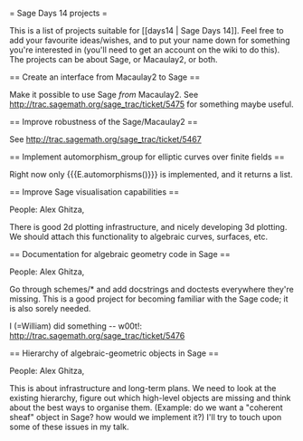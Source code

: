 = Sage Days 14 projects =

This is a list of projects suitable for [[days14 | Sage Days 14]].  Feel free to add your favourite ideas/wishes, and to put your name down for something you're interested in (you'll need to get an account on the wiki to do this).  The projects can be about Sage, or Macaulay2, or both.

== Create an interface from Macaulay2 to Sage ==

Make it possible to use Sage *from* Macaulay2.  See http://trac.sagemath.org/sage_trac/ticket/5475 for something maybe useful.

== Improve robustness of the Sage/Macaulay2 ==

See http://trac.sagemath.org/sage_trac/ticket/5467

== Implement automorphism_group for elliptic curves over finite fields ==

Right now only {{{E.automorphisms()}}} is implemented, and it returns a list. 

== Improve Sage visualisation capabilities ==

People: Alex Ghitza, 

There is good 2d plotting infrastructure, and nicely developing 3d plotting.  We should attach this functionality to algebraic curves, surfaces, etc.


== Documentation for algebraic geometry code in Sage ==

People: Alex Ghitza, 

Go through schemes/* and add docstrings and doctests everywhere they're missing.  This is a good project for becoming familiar with the Sage code; it is also sorely needed.

I (=William) did something -- w00t!: http://trac.sagemath.org/sage_trac/ticket/5476


== Hierarchy of algebraic-geometric objects in Sage ==

People: Alex Ghitza, 

This is about infrastructure and long-term plans.  We need to look at the existing hierarchy, figure out which high-level objects are missing and think about the best ways to organise them.  (Example: do we want a "coherent sheaf" object in Sage?  how would we implement it?)  I'll try to touch upon some of these issues in my talk.
